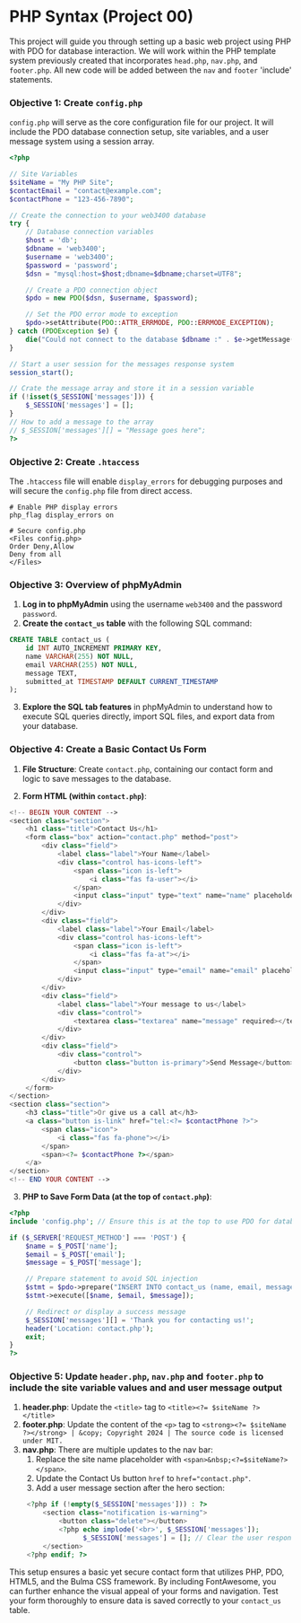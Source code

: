 # PHP Syntax (Project 00)

This project will guide you through setting up a basic web project using PHP with PDO for database interaction. We will work within the PHP template system previously created that incorporates `head.php`, `nav.php`, and `footer.php`. All new code will be added between the `nav` and `footer` 'include' statements.

### Objective 1: Create `config.php`

`config.php` will serve as the core configuration file for our project. It will include the PDO database connection setup, site variables, and a user message system using a session array.

```php
<?php

// Site Variables
$siteName = "My PHP Site";
$contactEmail = "contact@example.com";
$contactPhone = "123-456-7890";

// Create the connection to your web3400 database
try {
    // Database connection variables
    $host = 'db';
    $dbname = 'web3400';
    $username = 'web3400';
    $password = 'password';
    $dsn = "mysql:host=$host;dbname=$dbname;charset=UTF8";

    // Create a PDO connection object
    $pdo = new PDO($dsn, $username, $password);

    // Set the PDO error mode to exception
    $pdo->setAttribute(PDO::ATTR_ERRMODE, PDO::ERRMODE_EXCEPTION);
} catch (PDOException $e) {
    die("Could not connect to the database $dbname :" . $e->getMessage());
}

// Start a user session for the messages response system
session_start();

// Crate the message array and store it in a session variable
if (!isset($_SESSION['messages'])) {
    $_SESSION['messages'] = [];
}
// How to add a message to the array
// $_SESSION['messages'][] = "Message goes here";
?>
```

### Objective 2: Create `.htaccess`

The `.htaccess` file will enable `display_errors` for debugging purposes and will secure the `config.php` file from direct access.

```
# Enable PHP display errors
php_flag display_errors on

# Secure config.php
<Files config.php>
Order Deny,Allow
Deny from all
</Files>
```

### Objective 3: Overview of phpMyAdmin

1. **Log in to phpMyAdmin** using the username `web3400` and the password `password`.
2. **Create the `contact_us` table** with the following SQL command:

```sql
CREATE TABLE contact_us (
    id INT AUTO_INCREMENT PRIMARY KEY,
    name VARCHAR(255) NOT NULL,
    email VARCHAR(255) NOT NULL,
    message TEXT,
    submitted_at TIMESTAMP DEFAULT CURRENT_TIMESTAMP
);
```

3. **Explore the SQL tab features** in phpMyAdmin to understand how to execute SQL queries directly, import SQL files, and export data from your database.

### Objective 4: Create a Basic Contact Us Form

1. **File Structure**: Create `contact.php`, containing our contact form and logic to save messages to the database.

2. **Form HTML (within `contact.php`)**:

```php
<!-- BEGIN YOUR CONTENT -->
<section class="section">
    <h1 class="title">Contact Us</h1>
    <form class="box" action="contact.php" method="post">
        <div class="field">
            <label class="label">Your Name</label>
            <div class="control has-icons-left">
                <span class="icon is-left">
                    <i class="fas fa-user"></i>
                </span>
                <input class="input" type="text" name="name" placeholder="Bob Smith" required>
            </div>
        </div>
        <div class="field">
            <label class="label">Your Email</label>
            <div class="control has-icons-left">
                <span class="icon is-left">
                    <i class="fas fa-at"></i>
                </span>
                <input class="input" type="email" name="email" placeholder="bsmith@email.com" required>
            </div>
        </div>
        <div class="field">
            <label class="label">Your message to us</label>
            <div class="control">
                <textarea class="textarea" name="message" required></textarea>
            </div>
        </div>
        <div class="field">
            <div class="control">
                <button class="button is-primary">Send Message</button>
            </div>
        </div>
    </form>
</section>
<section class="section">
    <h3 class="title">Or give us a call at</h3>
    <a class="button is-link" href="tel:<?= $contactPhone ?>">
        <span class="icon">
            <i class="fas fa-phone"></i>
        </span>
        <span><?= $contactPhone ?></span>
    </a>
</section>
<!-- END YOUR CONTENT -->
```

3. **PHP to Save Form Data (at the top of `contact.php`)**:

```php
<?php
include 'config.php'; // Ensure this is at the top to use PDO for database connection

if ($_SERVER['REQUEST_METHOD'] === 'POST') {
    $name = $_POST['name'];
    $email = $_POST['email'];
    $message = $_POST['message'];

    // Prepare statement to avoid SQL injection
    $stmt = $pdo->prepare("INSERT INTO contact_us (name, email, message) VALUES (?, ?, ?)");
    $stmt->execute([$name, $email, $message]);

    // Redirect or display a success message
    $_SESSION['messages'][] = 'Thank you for contacting us!';
    header('Location: contact.php');
    exit;
}
?>
```

### Objective 5: Update `header.php`, `nav.php` and `footer.php` to include the site variable values and and user message output

1. **header.php**: Update the `<title>` tag to `<title><?= $siteName ?></title>`
2. **footer.php**: Update the content of the `<p>` tag to `<strong><?= $siteName ?></strong> | &copy; Copyright 2024 | The source code is licensed under MIT.`
3. **nav.php**: There are multiple updates to the nav bar:
   1. Replace the site name placeholder with `<span>&nbsp;<?=$siteName?></span>`.
   2. Update the Contact Us button `href` to `href="contact.php"`.
   3. Add a user message section after the hero section:
   ```php
    <?php if (!empty($_SESSION['messages'])) : ?>
        <section class="notification is-warning">
            <button class="delete"></button>
            <?php echo implode('<br>', $_SESSION['messages']);
                  $_SESSION['messages'] = []; // Clear the user responses?>
        </section>
    <?php endif; ?>
   ```

This setup ensures a basic yet secure contact form that utilizes PHP, PDO, HTML5, and the Bulma CSS framework. By including FontAwesome, you can further enhance the visual appeal of your forms and navigation. Test your form thoroughly to ensure data is saved correctly to your `contact_us` table.
